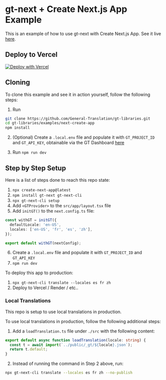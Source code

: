 # gt-next + Create Next.js App Example

This is an example of how to use gt-next with Create Next.js App. See it live [here](https://gt-next-create-next-app.vercel.app/).

## Deploy to Vercel

[![Deploy with Vercel](https://vercel.com/button)](https://vercel.com/new/clone?repository-url=https://github.com/General-Translation/gt-libraries/tree/main/examples/next-create-app)

## Cloning

To clone this example and see it in action yourself, follow the following steps:

1. Run

```bash
git clone https://github.com/General-Translation/gt-libraries.git
cd gt-libraries/examples/next-create-app
npm install
```

2. (Optional) Create a `.local.env` file and populate it with `GT_PROJECT_ID` and `GT_API_KEY`, obtainable via the GT Dashboard [here](https://generaltranslation.com/dashboard)

3. Run `npm run dev`

## Step by Step Setup

Here is a list of steps done to reach this repo state:

1. `npx create-next-app@latest`
2. `npm install gt-next gt-next-cli`
3. `npx gt-next-cli setup`
4. Add `<GTProvider>` to the `src/app/layout.tsx` file
5. Add `initGT()` to the `next.config.ts` file:

```ts
const withGT = initGT({
  defaultLocale: 'en-US',
  locales: ['en-US', 'fr', 'es', 'zh'],
});

export default withGT(nextConfig);
```

6. Create a `.local.env` file and populate it with `GT_PROJECT_ID` and `GT_API_KEY`
7. `npm run dev`

To deploy this app to production:

1. `npx gt-next-cli translate --locales es fr zh`
2. Deploy to Vercel / Render / etc..

### Local Translations

This repo is setup to use local translations in production.

To use local translations in production, follow the following additional steps:

1. Add a `loadTranslation.ts` file under `./src` with the following content:

```ts
export default async function loadTranslation(locale: string) {
  const t = await import(`../public/_gt/${locale}.json`);
  return t.default;
}
```

2. Instead of running the command in Step 2 above, run:

```bash
npx gt-next-cli translate --locales es fr zh --no-publish
```
